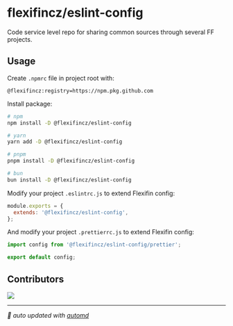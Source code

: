 # flexifincz/eslint-config

Code service level repo for sharing common sources through several FF projects.

## Usage

Create `.npmrc` file in project root with:

```npm
@flexifincz:registry=https://npm.pkg.github.com
```

Install package:

<!-- automd:pm-install auto=false dev -->

```sh
# npm
npm install -D @flexifincz/eslint-config

# yarn
yarn add -D @flexifincz/eslint-config

# pnpm
pnpm install -D @flexifincz/eslint-config

# bun
bun install -D @flexifincz/eslint-config
```

Modify your project `.eslintrc.js` to extend Flexifin config:

```js
module.exports = {
  extends: '@flexifincz/eslint-config',
};
```

And modify your project `.prettierrc.js` to extend Flexifin config:

```js
import config from '@flexifincz/eslint-config/prettier';

export default config;
```

<!-- /automd -->

## Contributors

<a href="https://github.com/flexifincz/eslint-config/graphs/contributors">
<img src="https://contrib.rocks/image?repo=flexifincz/eslint-config" />
</a>

<!-- /automd -->

<!-- automd:with-automd -->

---

_🤖 auto updated with [automd](https://automd.unjs.io)_

<!-- /automd -->
